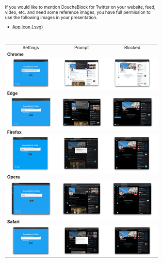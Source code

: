If you would like to mention DoucheBlock for Twitter on your website,
feed, video, etc. and need some reference images, you have full
permission to use the following images in your presentation.

- [App Icon (.svg)](https://github.com/MobileFirstLLC/doucheblock/blob/master/assets/icon.svg)

<table style="margin:3rem 0">
<tr style="text-align:center;"><td>Settings</td><td>Prompt</td><td>Blocked</td></tr>
<tr style="font-weight:bold;"><td colspan="3">Chrome</td></tr>
<tr style="text-align:center; background:#fff;">
<td><a target="_blank" href="https://raw.githubusercontent.com/MobileFirstLLC/doucheblock/master/.github/screenshots/full/chrome_settings.png"><img src="https://raw.githubusercontent.com/MobileFirstLLC/doucheblock/master/.github/screenshots/thumb/chrome_settings.png" width="380"/></a></td>
<td><a target="_blank" href="https://raw.githubusercontent.com/MobileFirstLLC/doucheblock/master/.github/screenshots/full/chrome_prompt.png"><img src="https://raw.githubusercontent.com/MobileFirstLLC/doucheblock/master/.github/screenshots/thumb/chrome_prompt.png" width="380"/></a></td>
<td><a target="_blank" href="https://raw.githubusercontent.com/MobileFirstLLC/doucheblock/master/.github/screenshots/full/chrome_blocked.png"><img src="https://raw.githubusercontent.com/MobileFirstLLC/doucheblock/master/.github/screenshots/thumb/chrome_blocked.png" width="380"/></a></td>
</tr>
<tr style="font-weight:bold;"><td colspan="3">Edge</td></tr>
<tr style="text-align:center; background:#fff;">
<td><a target="_blank" href="https://raw.githubusercontent.com/MobileFirstLLC/doucheblock/master/.github/screenshots/full/edge_settings.png"><img src="https://raw.githubusercontent.com/MobileFirstLLC/doucheblock/master/.github/screenshots/thumb/edge_settings.png" width="380"/></a></td>
<td><a target="_blank" href="https://raw.githubusercontent.com/MobileFirstLLC/doucheblock/master/.github/screenshots/full/edge_prompt.png"><img src="https://raw.githubusercontent.com/MobileFirstLLC/doucheblock/master/.github/screenshots/thumb/edge_prompt.png" width="380"/></a></td>
<td><a target="_blank" href="https://raw.githubusercontent.com/MobileFirstLLC/doucheblock/master/.github/screenshots/full/edge_blocked.png"><img src="https://raw.githubusercontent.com/MobileFirstLLC/doucheblock/master/.github/screenshots/thumb/edge_blocked.png" width="380"/></a></td>
</tr>
<tr style="font-weight:bold;"><td colspan="3">Firefox</td></tr>
<tr style="text-align:center; background:#fff;">
<td><a target="_blank" href="https://raw.githubusercontent.com/MobileFirstLLC/doucheblock/master/.github/screenshots/full/firefox_settings.png"><img src="https://raw.githubusercontent.com/MobileFirstLLC/doucheblock/master/.github/screenshots/thumb/firefox_settings.png" width="380"/></a></td>
<td><a target="_blank" href="https://raw.githubusercontent.com/MobileFirstLLC/doucheblock/master/.github/screenshots/full/firefox_prompt.png"><img src="https://raw.githubusercontent.com/MobileFirstLLC/doucheblock/master/.github/screenshots/thumb/firefox_prompt.png" width="380"/></a></td>
<td><a target="_blank" href="https://raw.githubusercontent.com/MobileFirstLLC/doucheblock/master/.github/screenshots/full/firefox_blocked.png"><img src="https://raw.githubusercontent.com/MobileFirstLLC/doucheblock/master/.github/screenshots/thumb/firefox_blocked.png" width="380"/></a></td>
</tr>
<tr style="font-weight:bold;"><td colspan="3">Opera</td></tr>
<tr style="text-align:center; background:#fff;">
<td><a target="_blank" href="https://raw.githubusercontent.com/MobileFirstLLC/doucheblock/master/.github/screenshots/full/opera_settings.png"><img src="https://raw.githubusercontent.com/MobileFirstLLC/doucheblock/master/.github/screenshots/thumb/opera_settings.png" width="380"/></a></td>
<td><a target="_blank" href="https://raw.githubusercontent.com/MobileFirstLLC/doucheblock/master/.github/screenshots/full/opera_prompt.png"><img src="https://raw.githubusercontent.com/MobileFirstLLC/doucheblock/master/.github/screenshots/thumb/opera_prompt.png" width="380"/></a></td>
<td><a target="_blank" href="https://raw.githubusercontent.com/MobileFirstLLC/doucheblock/master/.github/screenshots/full/opera_blocked.png"><img src="https://raw.githubusercontent.com/MobileFirstLLC/doucheblock/master/.github/screenshots/thumb/opera_blocked.png" width="380"/></a></td>
</tr>
<tr style="font-weight:bold;"><td colspan="3">Safari</td></tr>
<tr style="text-align:center; background:#fff;">
<td><a target="_blank" href="https://raw.githubusercontent.com/MobileFirstLLC/doucheblock/master/.github/screenshots/full/safari_settings.png"><img src="https://raw.githubusercontent.com/MobileFirstLLC/doucheblock/master/.github/screenshots/thumb/safari_settings.png" width="380"/></a></td>
<td><a target="_blank" href="https://raw.githubusercontent.com/MobileFirstLLC/doucheblock/master/.github/screenshots/full/safari_prompt.png"><img src="https://raw.githubusercontent.com/MobileFirstLLC/doucheblock/master/.github/screenshots/thumb/safari_prompt.png" width="380"/></a></td>
<td><a target="_blank" href="https://raw.githubusercontent.com/MobileFirstLLC/doucheblock/master/.github/screenshots/full/safari_blocked.png"><img src="https://raw.githubusercontent.com/MobileFirstLLC/doucheblock/master/.github/screenshots/thumb/safari_blocked.png" width="380"/></a></td>
</tr>
</table>
